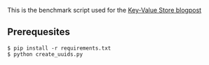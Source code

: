 This is the benchmark script used for the [Key-Value Store blogpost](https://martin-thoma.com/key-value-stores/)

Prerequesites
-------------

```
$ pip install -r requirements.txt
$ python create_uuids.py
```
